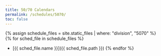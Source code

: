 ```yaml
---
title: 50/70 Calendars
permalink: /schedules/5070/
toc: false
---
```


{% assign schedule_files = site.static_files | where: "division", "5070" %}
{% for sched_file in schedule_files %}
* [{{ sched_file.name }}]({{ sched_file.path }})
{% endfor %}
